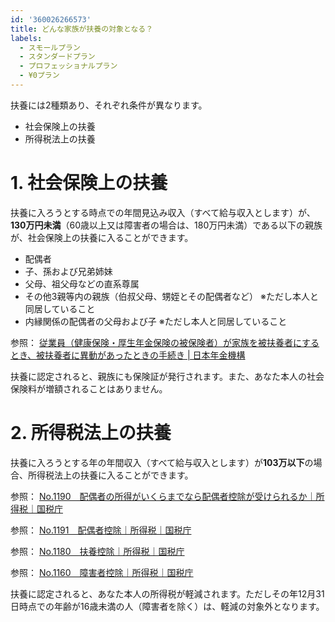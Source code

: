 ```yaml
---
id: '360026266573'
title: どんな家族が扶養の対象となる？
labels:
  - スモールプラン
  - スタンダードプラン
  - プロフェッショナルプラン
  - ¥0プラン
---
```

扶養には2種類あり、それぞれ条件が異なります。

- 社会保険上の扶養
- 所得税法上の扶養

# 1\. 社会保険上の扶養

扶養に入ろうとする時点での年間見込み収入（すべて給与収入とします）が、**130万円未満**（60歳以上又は障害者の場合は、180万円未満）である以下の親族が、社会保険上の扶養に入ることができます。

- 配偶者
- 子、孫および兄弟姉妹
- 父母、祖父母などの直系尊属
- その他3親等内の親族（伯叔父母、甥姪とその配偶者など） ※ただし本人と同居していること
- 内縁関係の配偶者の父母および子 ※ただし本人と同居していること

参照： [従業員（健康保険・厚生年金保険の被保険者）が家族を被扶養者にするとき、被扶養者に異動があったときの手続き | 日本年金機構](https://www.nenkin.go.jp/service/kounen/tekiyo/hihokensha1/20141202.html)

扶養に認定されると、親族にも保険証が発行されます。また、あなた本人の社会保険料が増額されることはありません。

# 2\. 所得税法上の扶養

扶養に入ろうとする年の年間収入（すべて給与収入とします）が**103万以下**の場合、所得税法上の扶養に入ることができます。

参照： [No.1190　配偶者の所得がいくらまでなら配偶者控除が受けられるか｜所得税｜国税庁](https://www.nta.go.jp/taxes/shiraberu/taxanswer/shotoku/1190.htm)

参照： [No.1191　配偶者控除｜所得税｜国税庁](https://www.nta.go.jp/taxes/shiraberu/taxanswer/shotoku/1191.htm)

参照： [No.1180　扶養控除｜所得税｜国税庁](https://www.nta.go.jp/taxes/shiraberu/taxanswer/shotoku/1180.htm)

参照： [No.1160　障害者控除｜所得税｜国税庁](https://www.nta.go.jp/taxes/shiraberu/taxanswer/shotoku/1160.htm)

扶養に認定されると、あなた本人の所得税が軽減されます。ただしその年12月31日時点での年齢が16歳未満の人（障害者を除く）は、軽減の対象外となります。
